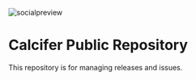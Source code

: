 ![socialpreview](https://repository-images.githubusercontent.com/278654771/b0b3dd00-e5aa-11ea-971b-6179f1759f76)

# Calcifer Public Repository

This repository is for managing releases and issues.
